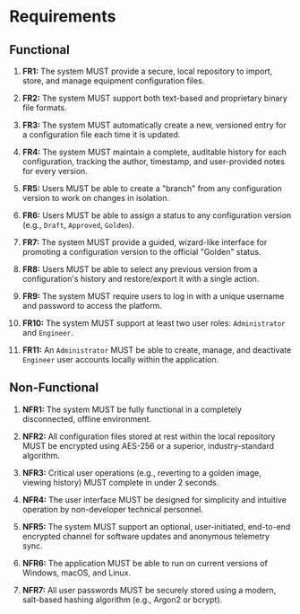 # Requirements

## Functional

1. **FR1:** The system MUST provide a secure, local repository to import, store, and manage equipment configuration files.
    
2. **FR2:** The system MUST support both text-based and proprietary binary file formats.
    
3. **FR3:** The system MUST automatically create a new, versioned entry for a configuration file each time it is updated.
    
4. **FR4:** The system MUST maintain a complete, auditable history for each configuration, tracking the author, timestamp, and user-provided notes for every version.
    
5. **FR5:** Users MUST be able to create a "branch" from any configuration version to work on changes in isolation.
    
6. **FR6:** Users MUST be able to assign a status to any configuration version (e.g., `Draft`, `Approved`, `Golden`).
    
7. **FR7:** The system MUST provide a guided, wizard-like interface for promoting a configuration version to the official "Golden" status.
    
8. **FR8:** Users MUST be able to select any previous version from a configuration's history and restore/export it with a single action.
    
9. **FR9:** The system MUST require users to log in with a unique username and password to access the platform.
    
10. **FR10:** The system MUST support at least two user roles: `Administrator` and `Engineer`.
    
11. **FR11:** An `Administrator` MUST be able to create, manage, and deactivate `Engineer` user accounts locally within the application.
    

## Non-Functional

1. **NFR1:** The system MUST be fully functional in a completely disconnected, offline environment.
    
2. **NFR2:** All configuration files stored at rest within the local repository MUST be encrypted using AES-256 or a superior, industry-standard algorithm.
    
3. **NFR3:** Critical user operations (e.g., reverting to a golden image, viewing history) MUST complete in under 2 seconds.
    
4. **NFR4:** The user interface MUST be designed for simplicity and intuitive operation by non-developer technical personnel.
    
5. **NFR5:** The system MUST support an optional, user-initiated, end-to-end encrypted channel for software updates and anonymous telemetry sync.
    
6. **NFR6:** The application MUST be able to run on current versions of Windows, macOS, and Linux.
    
7. **NFR7:** All user passwords MUST be securely stored using a modern, salt-based hashing algorithm (e.g., Argon2 or bcrypt).
